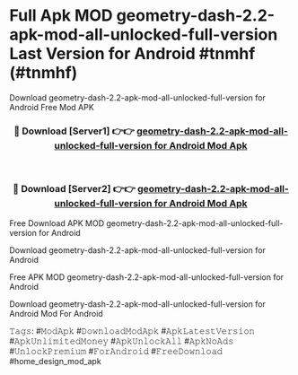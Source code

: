 # Full Apk MOD geometry-dash-2.2-apk-mod-all-unlocked-full-version Last Version for Android #tnmhf (#tnmhf)
Download geometry-dash-2.2-apk-mod-all-unlocked-full-version for Android Free Mod APK

<div align="center">
<h3>🔴 Download [Server1] 👉👉 <a href="https://apps.libra.edu.pl?title=geometry-dash-2.2-apk-mod-all-unlocked-full-version&ref=18F">geometry-dash-2.2-apk-mod-all-unlocked-full-version for Android Mod Apk</a></h3><br>

<h3>🔴 Download [Server2] 👉👉 <a href="https://apps.libra.edu.pl?title=geometry-dash-2.2-apk-mod-all-unlocked-full-version&ref=18F">geometry-dash-2.2-apk-mod-all-unlocked-full-version for Android Mod Apk</a></h3>
</div>


Free Download APK MOD geometry-dash-2.2-apk-mod-all-unlocked-full-version for Android

Download geometry-dash-2.2-apk-mod-all-unlocked-full-version for Android 

Free APK MOD geometry-dash-2.2-apk-mod-all-unlocked-full-version for Android 

Download geometry-dash-2.2-apk-mod-all-unlocked-full-version for Android Mod For Android

𝚃𝚊𝚐𝚜: #𝙼𝚘𝚍𝙰𝚙𝚔 #𝙳𝚘𝚠𝚗𝚕𝚘𝚊𝚍𝙼𝚘𝚍𝙰𝚙𝚔 #𝙰𝚙𝚔𝙻𝚊𝚝𝚎𝚜𝚝𝚅𝚎𝚛𝚜𝚒𝚘𝚗 #𝙰𝚙𝚔𝚄𝚗𝚕𝚒𝚖𝚒𝚝𝚎𝚍𝙼𝚘𝚗𝚎𝚢 #𝙰𝚙𝚔𝚄𝚗𝚕𝚘𝚌𝚔𝙰𝚕𝚕 #𝙰𝚙𝚔𝙽𝚘𝙰𝚍𝚜 #𝚄𝚗𝚕𝚘𝚌𝚔𝙿𝚛𝚎𝚖𝚒𝚞𝚖 #𝙵𝚘𝚛𝙰𝚗𝚍𝚛𝚘𝚒𝚍 #𝙵𝚛𝚎𝚎𝙳𝚘𝚠𝚗𝚕𝚘𝚊𝚍 #home_design_mod_apk